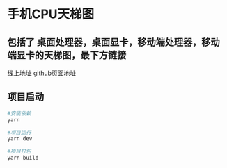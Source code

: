 # 手机CPU天梯图
包括了 桌面处理器，桌面显卡，移动端处理器，移动端显卡的天梯图，最下方链接
---
[线上地址](http://39.100.236.137/)
[github页面地址](https://taxilng.github.io/Mobile_CPU_Ladder_Diagram/)

## 项目启动
``` bash
#安装依赖
yarn 

#项目运行
yarn dev

#项目打包
yarn build

```
